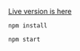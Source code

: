 [Live version is here](https://bealy-homepage.netlify.app/)


```
npm install
```

```
npm start
```

